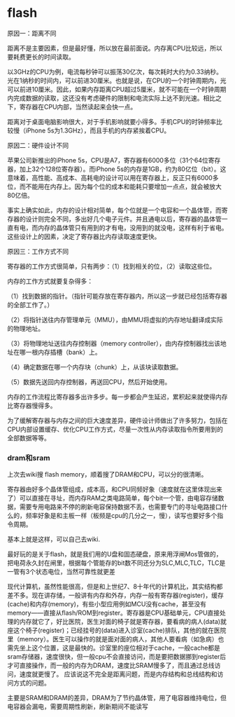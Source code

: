 # flash

原因一：距离不同

距离不是主要因素，但是最好懂，所以放在最前面说。内存离CPU比较远，所以要耗费更长的时间读取。

以3GHz的CPU为例，电流每秒钟可以振荡30亿次，每次耗时大约为0.33纳秒。光在1纳秒的时间内，可以前进30厘米。也就是说，在CPU的一个时钟周期内，光可以前进10厘米。因此，如果内存距离CPU超过5厘米，就不可能在一个时钟周期内完成数据的读取，这还没有考虑硬件的限制和电流实际上达不到光速。相比之下，寄存器在CPU内部，当然读起来会快一点。

距离对于桌面电脑影响很大，对于手机影响就要小得多。手机CPU的时钟频率比较慢（iPhone 5s为1.3GHz），而且手机的内存紧挨着CPU。

原因二：硬件设计不同

苹果公司新推出的iPhone 5s，CPU是A7，寄存器有6000多位（31个64位寄存器，加上32个128位寄存器）。而iPhone 5s的内存是1GB，约为80亿位（bit）。这意味着，高性能、高成本、高耗电的设计可以用在寄存器上，反正只有6000多位，而不能用在内存上。因为每个位的成本和能耗只要增加一点点，就会被放大80亿倍。

事实上确实如此，内存的设计相对简单，每个位就是一个电容和一个晶体管，而寄存器的设计则完全不同，多出好几个电子元件。并且通电以后，寄存器的晶体管一直有电，而内存的晶体管只有用到的才有电，没用到的就没电，这样有利于省电。这些设计上的因素，决定了寄存器比内存读取速度更快。

原因三：工作方式不同

寄存器的工作方式很简单，只有两步：（1）找到相关的位，（2）读取这些位。

内存的工作方式就要复杂得多：

（1）找到数据的指针。（指针可能存放在寄存器内，所以这一步就已经包括寄存器的全部工作了。）

（2）将指针送往内存管理单元（MMU），由MMU将虚拟的内存地址翻译成实际的物理地址。

（3）将物理地址送往内存控制器（memory controller），由内存控制器找出该地址在哪一根内存插槽（bank）上。

（4）确定数据在哪一个内存块（chunk）上，从该块读取数据。

（5）数据先送回内存控制器，再送回CPU，然后开始使用。

内存的工作流程比寄存器多出许多步。每一步都会产生延迟，累积起来就使得内存比寄存器慢得多。

为了缓解寄存器与内存之间的巨大速度差异，硬件设计师做出了许多努力，包括在CPU内部设置缓存、优化CPU工作方式，尽量一次性从内存读取指令所要用到的全部数据等等。

### dram和sram

上次去wiki搜 flash memory，顺着搜了DRAM和CPU，可以分的很清晰。

寄存器由好多个晶体管组成，成本高，和CPU同频好象（速度就在这里体现出来了）可以直接在寻址，而内存RAM之类电路简单，每个bit一个管，由电容存储数据，需要专用电路来不停的刷新电容保持数据不丢，也需要专门的寻址电路接口什么的，频率好象是和主板一样（板频是cpu的几分之一，慢），读写也要好多个指令周期。

基本上就是这样，可以自己去wiki.

最好玩的是关于flash，就是我们用的U盘和固态硬盘，原来用浮闸Mos管做的，把电荷永久封在闸里，根据每个管能存的bit数不同还分为SLC,MLC,TLC，TLC是一管有3个状态电位，当然可靠性就更差



现代计算机，虽然性能很高，但是和上世纪7、8十年代的计算机比，其实结构都差不多。现在讲存储，一般讲有内存和外存，内存一般有寄存器(register)，缓存(cache)和内存(memory)，有些小型应用例如MCU没有cache，甚至没有memory——直接从flash/ROM到register。寄存器是CPU基础单元，CPU直接处理的内存就它了，好比医院，医生对面的椅子就是寄存器，要看病的病人(data)就座这个椅子(register)；已经挂号的(data)进入诊室(cache)排队，其他的就在医院里（memory）。医生可以操作的就是面对面的病人，其他人要看病（如急病）也需先坐上这个位置，这是最快的。诊室里的座位相对于cache，一般cache都是sram存储器，速度很快，但一般cpu不会直接访问，而是要把数据挪到register后才可直接操作，而一般的内存为DRAM，速度比SRAM慢多了，而且通过总线访问，速度就更慢了。
应该说这不完全是距离问题，而是内存结构和总线结构和访问方式的问题。

主要是SRAM和DRAM的差异，DRAM为了节约晶体管，用了电容器维持电位，但电容器会漏电，需要周期性刷新，刷新期间不能读写